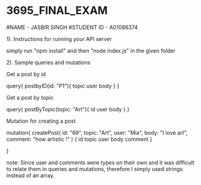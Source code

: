 # 3695_FINAL_EXAM
#NAME - JASBIR SINGH
#STUDENT ID - A01086374

1).  Instructions for running your API server

 simply run "npm install" and then "node index.js" in the given folder
 
2).  Sample queries and mutations

Get a post by id

query{
  postbyID(id: "P1"){
    topic
    user
    body
  }
}

Get a post by topic

query{
  postByTopic(topic: "Art"){
    id
    user
    body
  }
}


Mutation for creating a post
 
 mutation{
  createPost(
    id: "69",
    topic: "Art",
    user: "Mia",
    body: "I love art",
    comment: "how artistic !"
  )
  {
  id
  topic
  user
  body
  comment
}

}

note: Since user and comments were types on their own and it was difficult to relate them in queries and mutations, therefore I simply used strings instead of an array.


